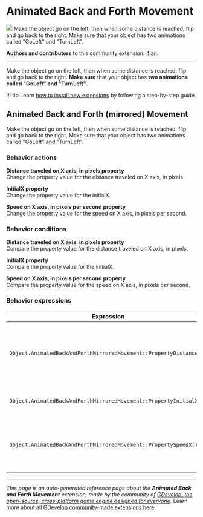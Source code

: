 # Animated Back and Forth Movement

<img src="https://resources.gdevelop-app.com/assets/Icons/repeat.svg" class="extension-icon"></img>
Make the object go on the left, then when some distance is reached, flip and go back to the right. Make sure that your object has two animations called "GoLeft" and "TurnLeft".

**Authors and contributors** to this community extension: [4ian](https://gd.games/4ian).

---

Make the object go on the left, then when some distance is reached, flip and go back to the right. **Make sure** that your object has **two animations called "GoLeft" and "TurnLeft"**.

!!! tip
    Learn [how to install new extensions](/gdevelop5/extensions/search) by following a step-by-step guide.



## Animated Back and Forth (mirrored) Movement 

Make the object go on the left, then when some distance is reached, flip and go back to the right. Make sure that your object has two animations called "GoLeft" and "TurnLeft". 

### Behavior actions

**Distance traveled on X axis, in pixels property**  
Change the property value for the distance traveled on X axis, in pixels.

**InitialX property**  
Change the property value for the initialX.

**Speed on X axis, in pixels per second property**  
Change the property value for the speed on X axis, in pixels per second.

### Behavior conditions

**Distance traveled on X axis, in pixels property**  
Compare the property value for the distance traveled on X axis, in pixels.

**InitialX property**  
Compare the property value for the initialX.

**Speed on X axis, in pixels per second property**  
Compare the property value for the speed on X axis, in pixels per second.

### Behavior expressions

| Expression | Description |  |
|-----|-----|-----|
| `Object.AnimatedBackAndForthMirroredMovement::PropertyDistanceX()` | Return the property value for the distance traveled on X axis, in pixels. ||
| `Object.AnimatedBackAndForthMirroredMovement::PropertyInitialX()` | Return the property value for the initialX. ||
| `Object.AnimatedBackAndForthMirroredMovement::PropertySpeedX()` | Return the property value for the speed on X axis, in pixels per second. ||

---

*This page is an auto-generated reference page about the **Animated Back and Forth Movement** extension, made by the community of [GDevelop, the open-source, cross-platform game engine designed for everyone](https://gdevelop.io/).* Learn more about [all GDevelop community-made extensions here](/gdevelop5/extensions).